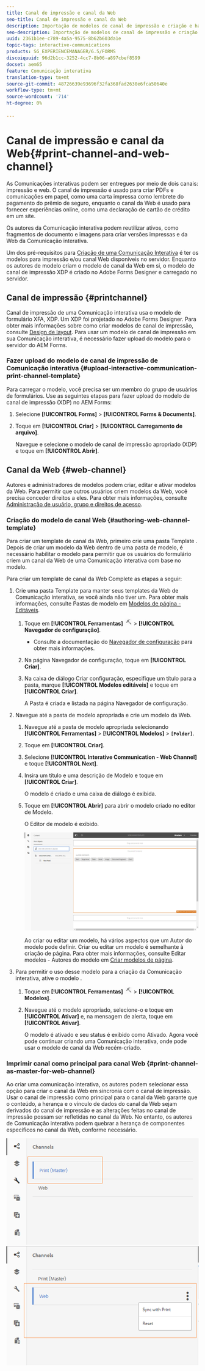 ```yaml
---
title: Canal de impressão e canal da Web
seo-title: Canal de impressão e canal da Web
description: Importação de modelos de canal de impressão e criação e habilitação de modelos de canal da Web
seo-description: Importação de modelos de canal de impressão e criação e habilitação de modelos de canal da Web
uuid: 2361b1ee-c789-4a5a-9575-8b62b603da1e
topic-tags: interactive-communications
products: SG_EXPERIENCEMANAGER/6.5/FORMS
discoiquuid: 96d2b1cc-3252-4cc7-8b06-a897cbef8599
docset: aem65
feature: Comunicação interativa
translation-type: tm+mt
source-git-commit: 48726639e93696f32fa368fad2630e6fca50640e
workflow-type: tm+mt
source-wordcount: '714'
ht-degree: 0%

---
```



# Canal de impressão e canal da Web{#print-channel-and-web-channel}

As Comunicações interativas podem ser entregues por meio de dois canais: impressão e web. O canal de impressão é usado para criar PDFs e comunicações em papel, como uma carta impressa como lembrete do pagamento do prêmio de seguro, enquanto o canal da Web é usado para fornecer experiências online, como uma declaração de cartão de crédito em um site.

Os autores da Comunicação interativa podem reutilizar ativos, como fragmentos de documento e imagens para criar versões impressas e da Web da Comunicação interativa.

Um dos pré-requisitos para [Criação de uma Comunicação Interativa](../../forms/using/create-interactive-communication.md) é ter os modelos para impressão e/ou canal Web disponíveis no servidor. Enquanto os autores de modelo criam o modelo de canal da Web em si, o modelo de canal de impressão XDP é criado no Adobe Forms Designer e carregado no servidor.

## Canal de impressão {#printchannel}

Canal de impressão de uma Comunicação interativa usa o modelo de formulário XFA, XDP. Um XDP foi projetado no Adobe Forms Designer. Para obter mais informações sobre como criar modelos de canal de impressão, consulte [Design de layout](../../forms/using/layout-design-details.md). Para usar um modelo de canal de impressão em sua Comunicação interativa, é necessário fazer upload do modelo para o servidor do AEM Forms.

### Fazer upload do modelo de canal de impressão de Comunicação interativa {#upload-interactive-communication-print-channel-template}

Para carregar o modelo, você precisa ser um membro do grupo de usuários de formulários. Use as seguintes etapas para fazer upload do modelo de canal de impressão (XDP) no AEM Forms:

1. Selecione **[!UICONTROL Forms]** > **[!UICONTROL Forms &amp; Documents]**.

1. Toque em **[!UICONTROL Criar]** > **[!UICONTROL Carregamento de arquivo]**.

   Navegue e selecione o modelo de canal de impressão apropriado (XDP) e toque em **[!UICONTROL Abrir]**.

## Canal da Web {#web-channel}

Autores e administradores de modelos podem criar, editar e ativar modelos da Web. Para permitir que outros usuários criem modelos da Web, você precisa conceder direitos a eles. Para obter mais informações, consulte [Administração de usuário, grupo e direitos de acesso](/help/sites-administering/user-group-ac-admin.md).

### Criação do modelo de canal Web {#authoring-web-channel-template}

Para criar um template de canal da Web, primeiro crie uma pasta Template . Depois de criar um modelo da Web dentro de uma pasta de modelo, é necessário habilitar o modelo para permitir que os usuários do formulário criem um canal da Web de uma Comunicação interativa com base no modelo.

Para criar um template de canal da Web Complete as etapas a seguir:

1. Crie uma pasta Template para manter seus templates da Web de Comunicação interativa, se você ainda não tiver um. Para obter mais informações, consulte Pastas de modelo em [Modelos de página - Editáveis](/help/sites-developing/page-templates-editable.md).

   1. Toque em **[!UICONTROL Ferramentas]** ![ferramentas](assets/tools.png) > **[!UICONTROL Navegador de configuração]**.
      * Consulte a documentação do [Navegador de configuração](/help/sites-administering/configurations.md) para obter mais informações.
   1. Na página Navegador de configuração, toque em **[!UICONTROL Criar]**.
   1. Na caixa de diálogo Criar configuração, especifique um título para a pasta, marque **[!UICONTROL Modelos editáveis]** e toque em **[!UICONTROL Criar]**.

      A Pasta é criada e listada na página Navegador de configuração.

1. Navegue até a pasta de modelo apropriada e crie um modelo da Web.

   1. Navegue até a pasta de modelo apropriada selecionando **[!UICONTROL Ferramentas]** > **[!UICONTROL Modelos]** > **`[Folder]`**.
   1. Toque em **[!UICONTROL Criar]**.
   1. Selecione **[!UICONTROL Interative Communication - Web Channel]** e toque **[!UICONTROL Next]**.
   1. Insira um título e uma descrição de Modelo e toque em **[!UICONTROL Criar]**.

      O modelo é criado e uma caixa de diálogo é exibida.

   1. Toque em **[!UICONTROL Abrir]** para abrir o modelo criado no editor de Modelo.

      O Editor de modelo é exibido.

      ![webchanneltemplate](assets/webchanneltemplate.png)

      Ao criar ou editar um modelo, há vários aspectos que um Autor do modelo pode definir. Criar ou editar um modelo é semelhante à criação de página. Para obter mais informações, consulte Editar modelos - Autores do modelo em [Criar modelos de página](/help/sites-authoring/templates.md).

1. Para permitir o uso desse modelo para a criação da Comunicação interativa, ative o modelo .

   1. Toque em **[!UICONTROL Ferramentas]** ![ferramentas](assets/tools.png) > **[!UICONTROL Modelos]**.
   1. Navegue até o modelo apropriado, selecione-o e toque em **[!UICONTROL Ativar]** e, na mensagem de alerta, toque em **[!UICONTROL Ativar]**.

      O modelo é ativado e seu status é exibido como Ativado. Agora você pode continuar criando uma Comunicação interativa, onde pode usar o modelo de canal da Web recém-criado.

### Imprimir canal como principal para canal Web {#print-channel-as-master-for-web-channel}

Ao criar uma comunicação interativa, os autores podem selecionar essa opção para criar o canal da Web em sincronia com o canal de impressão. Usar o canal de impressão como principal para o canal da Web garante que o conteúdo, a herança e o vínculo de dados do canal da Web sejam derivados do canal de impressão e as alterações feitas no canal de impressão possam ser refletidas no canal da Web. No entanto, os autores de Comunicação interativa podem quebrar a herança de componentes específicos no canal da Web, conforme necessário.

![Imprimir canal como canal ](assets/create_ic_print_master_new.png) ![masterWeb com canal de impressão principal](assets/create_ic_print_master_web_new.png)

